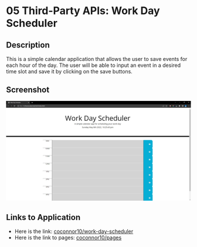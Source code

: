 # 05 Third-Party APIs: Work Day Scheduler

## Description

This is a simple calendar application that allows the user to save events for each hour of the day. The user will be able to input an event in a desired time slot and save it by clicking on the save buttons.

## Screenshot

![The Work Day Scheduler webpage includes the current date, and time slots to save events.](./assets/images/screenshot.jpg)

## Links to Application

- Here is the link: [coconnor10/work-day-scheduler](https://github.com/coconnor10/work-day-scheduler)
- Here is the link to pages: [coconnor10/pages](https://coconnor10.github.io/work-day-scheduler/)
